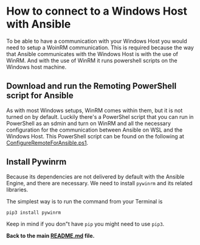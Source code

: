 # How to connect to a Windows Host with Ansible

To be able to have a communication with your Windows Host you would need to setup a WoinRM communication. This is required because the way that Ansible communicates with the Windows Host is with the use of WinRM. And with the use of WinRM it runs powershell scripts on the Windows host machine.

## Download and run the Remoting PowerShell script for Ansible

As with most Windows setups, WinRM comes within them, but it is not turned on by default. Luckily there's a PowerShel script that you can run in PowerShell as an sdmin and turn on WinRM and all the necessary configuration for the communication between Ansible on WSL and the Windows Host.
This PowerShell script can be found on the following at [ConfigureRemoteForAnsible.ps1](<https://raw.githubusercontent.com/ansible/ansible/devel/examples/scripts/ConfigureRemotingForAnsible.ps1>).

## Install Pywinrm

Because its dependencies are not delivered by default with the Ansible Engine, and there are necessary. We need to install ```pywinrm``` and its related libraries.

The simplest way is to run the command from your Terminal is

```bash
pip3 install pywinrm
```

Keep in mind if you don"t have ```pip``` you might need to use ```pip3```.

**Back to the main [README.md](./README.md) file.**
